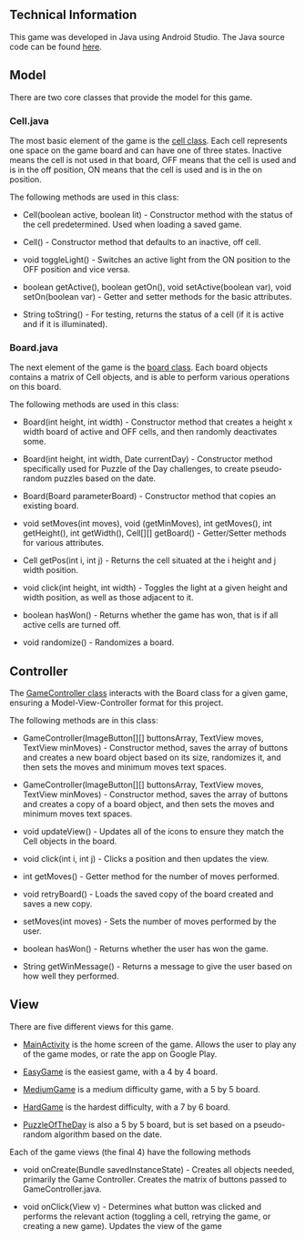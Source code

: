 ## Technical Information

This game was developed in Java using Android Studio. The Java source code can be found [here](https://github.com/Sean-Stilwell/LightsOut/tree/master/app/src/main/java/app/game/lightsout).

## Model

There are two core classes that provide the model for this game.

### Cell.java

The most basic element of the game is the [cell class](https://github.com/Sean-Stilwell/LightsOut/blob/master/app/src/main/java/app/game/lightsout/Cell.java). Each cell represents one space on the game board and can have one of three states. Inactive means the cell is not used in that board, OFF means that the cell is used and is in the off position, ON means that the cell is used and is in the on position.

The following methods are used in this class:

* Cell(boolean active, boolean lit) - Constructor method with the status of the cell predetermined. Used when loading a saved game.

* Cell() - Constructor method that defaults to an inactive, off cell.

* void toggleLight() - Switches an active light from the ON position to the OFF position and vice versa.

* boolean getActive(), boolean getOn(), void setActive(boolean var), void setOn(boolean var) - Getter and setter methods for the basic attributes.

* String toString() - For testing, returns the status of a cell (if it is active and if it is illuminated).

### Board.java

The next element of the game is the [board class](https://github.com/Sean-Stilwell/LightsOut/blob/master/app/src/main/java/app/game/lightsout/Board.java). Each board objects contains a matrix of Cell objects, and is able to perform various operations on this board.

The following methods are used in this class:

* Board(int height, int width) - Constructor method that creates a height x width board of active and OFF cells, and then randomly deactivates some.

* Board(int height, int width, Date currentDay) - Constructor method specifically used for Puzzle of the Day challenges, to create pseudo-random puzzles based on the date.

* Board(Board parameterBoard) - Constructor method that copies an existing board.

* void setMoves(int moves), void (getMinMoves), int getMoves(), int getHeight(), int getWidth(), Cell[][] getBoard() - Getter/Setter methods for various attributes.

* Cell getPos(int i, int j) - Returns the cell situated at the i height and j width position.

* void click(int height, int width) - Toggles the light at a given height and width position, as well as those adjacent to it.

* boolean hasWon() - Returns whether the game has won, that is if all active cells are turned off.

* void randomize() - Randomizes a board.

## Controller

The [GameController class](https://github.com/Sean-Stilwell/LightsOut/blob/master/app/src/main/java/app/game/lightsout/GameController.java) interacts with the Board class for a given game, ensuring a Model-View-Controller format for this project.

The following methods are in this class:

* GameController(ImageButton[][] buttonsArray, TextView moves, TextView minMoves) - Constructor method, saves the array of buttons and creates a new board object based on its size, randomizes it, and then sets the moves and minimum moves text spaces.

* GameController(ImageButton[][] buttonsArray, TextView moves, TextView minMoves) - Constructor method, saves the array of buttons and creates a copy of a board object, and then sets the moves and minimum moves text spaces.

* void updateView() - Updates all of the icons to ensure they match the Cell objects in the board.

* void click(int i, int j) - Clicks a position and then updates the view.

* int getMoves() - Getter method for the number of moves performed.

* void retryBoard() - Loads the saved copy of the board created and saves a new copy.

* setMoves(int moves) - Sets the number of moves performed by the user.

* boolean hasWon() - Returns whether the user has won the game.

* String getWinMessage() - Returns a message to give the user based on how well they performed.

## View

There are five different views for this game.

* [MainActivity](https://github.com/Sean-Stilwell/LightsOut/blob/master/app/src/main/java/app/game/lightsout/MediumGame.java) is the home screen of the game. Allows the user to play any of the game modes, or rate the app on Google Play.

* [EasyGame](https://github.com/Sean-Stilwell/LightsOut/blob/master/app/src/main/java/app/game/lightsout/EasyGame.java) is the easiest game, with a 4 by 4 board.

* [MediumGame](https://github.com/Sean-Stilwell/LightsOut/blob/master/app/src/main/java/app/game/lightsout/MediumGame.java) is a medium difficulty game, with a 5 by 5 board.

* [HardGame](https://github.com/Sean-Stilwell/LightsOut/blob/master/app/src/main/java/app/game/lightsout/HardGame.java) is the hardest difficulty, with a 7 by 6 board.

* [PuzzleOfTheDay](https://github.com/Sean-Stilwell/LightsOut/blob/master/app/src/main/java/app/game/lightsout/PuzzleOfTheDay.java) is also a 5 by 5 board, but is set based on a pseudo-random algorithm based on the date.

Each of the game views (the final 4) have the following methods

* void onCreate(Bundle savedInstanceState) - Creates all objects needed, primarily the Game Controller. Creates the matrix of buttons passed to GameController.java.

* void onClick(View v) - Determines what button was clicked and performs the relevant action (toggling a cell, retrying the game, or creating a new game). Updates the view of the game